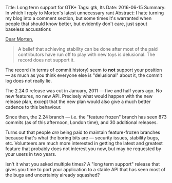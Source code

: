 Title: Long term support for GTK+
Tags: gtk, lts
Date: 2016-06-15
Summary: In which I reply to Morten's latest unnecessary rant
Abstract: I hate turning my blog into a comment section, but some times it's warranted when people that should know better, but evidently don't care, just spout baseless accusations

[Dear Morten](https://blogs.gnome.org/mortenw/2016/06/15/gtk-versioning/),

> A belief that achieving stability can be done after most of the paid
> contributors have run off to play with new toys is delusional. The record
> does not support it.

The record (in terms of commit history) seem to **not** support your
position — as much as you think everyone else is "delusional" about it, the
commit log does not really lie.

The 2.24.0 release was cut in January, 2011 — five and half years ago. No
new features, no new API. Precisely what would happen with the new release
plan, except that the new plan would also give a much better cadence to this
behaviour.

Since then, the 2.24 branch — i.e. the "feature frozen" branch has seen 873
commits (as of this afternoon, London time), and 30 additional releases.

Turns out that people *are* being paid to maintain feature-frozen branches
because that's what the boring bits are — security issues, stability bugs,
etc. Volunteers are much more interested in getting the latest and greatest
feature that probably does not interest you now, but may be requested by
your users in two years.

Isn't it what you asked multiple times? A "long term support" release that
gives you time to port your application to a stable API that has seen most
of the bugs and uncertainty already squashed?
